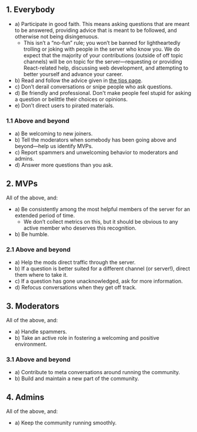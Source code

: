 ## 1. Everybody

- a) Participate in good faith. This means asking questions that are meant to be answered, providing advice that is meant to be followed, and otherwise not being disingenuous.
  - This isn’t a “no-fun” rule; you won’t be banned for lightheartedly trolling or joking with people in the server who know you. We do expect that the majority of your contributions (outside of off topic channels) will be on topic for the server—requesting or providing React-related help, discussing web development, and attempting to better yourself and advance your career.
- b) Read and follow the advice given in [the tips page](https://www.reactiflux.com/tips).
- c) Don’t derail conversations or snipe people who ask questions.
- d) Be friendly and professional. Don't make people feel stupid for asking a question or belittle their choices or opinions.
- e) Don’t direct users to pirated materials.

### 1.1 Above and beyond

- a) Be welcoming to new joiners.
- b) Tell the moderators when somebody has been going above and beyond—help us identify MVPs.
- c) Report spammers and unwelcoming behavior to moderators and admins.
- d) Answer more questions than you ask.

## 2. MVPs

All of the above, and:

- a) Be consistently among the most helpful members of the server for an extended period of time.
  - We don’t collect metrics on this, but it should be obvious to any active member who deserves this recognition.
- b) Be humble.

### 2.1 Above and beyond

- a) Help the mods direct traffic through the server.
- b) If a question is better suited for a different channel (or server!), direct them where to take it.
- c) If a question has gone unacknowledged, ask for more information.
- d) Refocus conversations when they get off track.

## 3. Moderators

All of the above, and:

- a) Handle spammers.
- b) Take an active role in fostering a welcoming and positive environment.

### 3.1 Above and beyond

- a) Contribute to meta conversations around running the community.
- b) Build and maintain a new part of the community.

## 4. Admins

All of the above, and:

- a) Keep the community running smoothly.
